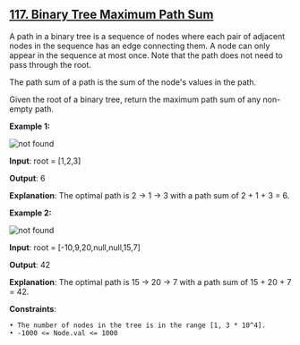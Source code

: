 <h2><a href="https://leetcode.com/problems/binary-tree-maximum-path-sum/description/">117. Binary Tree Maximum Path Sum</a></h2>

A path in a binary tree is a sequence of nodes where each pair of adjacent nodes in the sequence has an edge connecting them. A node can only appear in the sequence at most once. Note that the path does not need to pass through the root.

The path sum of a path is the sum of the node's values in the path.

Given the root of a binary tree, return the maximum path sum of any non-empty path.


**Example 1:**

<img src="https://assets.leetcode.com/uploads/2020/10/13/exx1.jpg" alt="not found">

**Input**: root = [1,2,3]

**Output**: 6

**Explanation**: The optimal path is 2 -> 1 -> 3 with a path sum of 2 + 1 + 3 = 6.

**Example 2:**

<img src="https://assets.leetcode.com/uploads/2020/10/13/exx2.jpg" alt="not found">

**Input**: root = [-10,9,20,null,null,15,7]

**Output**: 42

**Explanation**: The optimal path is 15 -> 20 -> 7 with a path sum of 15 + 20 + 7 = 42.


**Constraints**:

    • The number of nodes in the tree is in the range [1, 3 * 10^4].
    • -1000 <= Node.val <= 1000